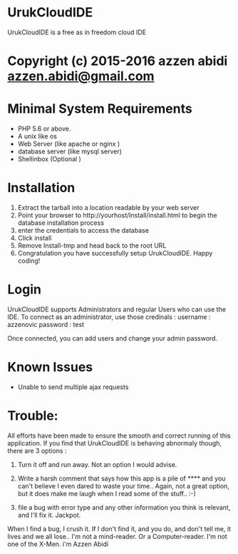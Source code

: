 # UrukCloudIDE
UrukCloudIDE is a free as in freedom cloud IDE

# Copyright (c) 2015-2016 azzen abidi <azzen.abidi@gmail.com>


# Minimal System Requirements
- PHP 5.6 or above.
- A unix like os
- Web Server (like apache or nginx )
- database server (like mysql server)
- Shellinbox (Optional )

# Installation
1. Extract the tarball into a location readable by your web server
2. Point your browser to http://yourhost/Install/install.html to begin the   database installation process
3. enter the credentials to access the database
4.  Click install
5. Remove Install-tmp and head back to the root URL
6. Congratulation you have successfully setup UrukCloudIDE. Happy coding!

# Login
UrukCloudIDE supports Administrators and regular Users who can use the IDE. To connect as an administrator, use those credinals :
username : azzenovic
 password : test

Once connected, you can add users and change your admin password.

# Known Issues
- Unable to send multiple ajax requests

# Trouble:

All efforts have been made to ensure the smooth and correct running of this application.
If you find that UrukCloudIDE is behaving abnormaly though, there are 3 options :

1) Turn it off and run away. Not an option I would advise.

2) Write a harsh comment that says how this app is a pile of **** and you can't believe I
even dared to waste your time.. Again, not a great option, but it does make me laugh when I
read some of the stuff.. :-)

3) file a bug  with error type and any other
information you think is relevant, and I'll fix it. Jackpot.

When I find a bug, I crush it. If I don't find it, and you do, and don't tell me, it lives and we all
lose.. I'm not a mind-reader. Or a Computer-reader. I'm not one of the X-Men.
i'm Azzen Abidi
